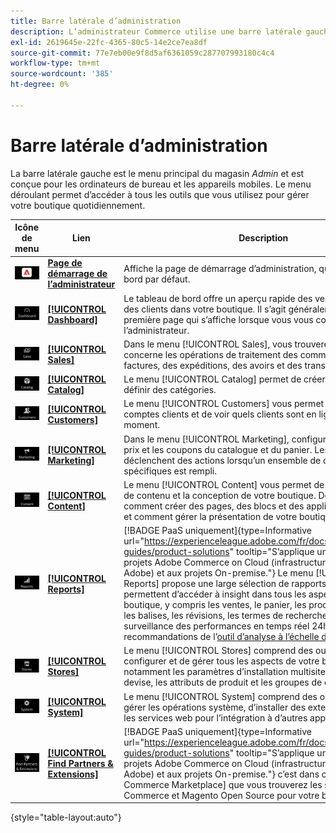 ```yaml
---
title: Barre latérale d’administration
description: L’administrateur Commerce utilise une barre latérale gauche pour accéder au menu principal. Les commerçants peuvent accéder à tous les outils d'administration dont ils ont besoin pour configurer et gérer leur magasin.
exl-id: 2619645e-22fc-4365-80c5-14e2ce7ea8df
source-git-commit: 77e7eb00e9f8d5af6361059c287707993180c4c4
workflow-type: tm+mt
source-wordcount: '385'
ht-degree: 0%

---
```


# Barre latérale d’administration

La barre latérale gauche est le menu principal du magasin _Admin_ et est conçue pour les ordinateurs de bureau et les appareils mobiles. Le menu déroulant permet d’accéder à tous les outils que vous utilisez pour gérer votre boutique quotidiennement.

| Icône de menu | Lien | Description |
| --------- | ---- | ----------- |
| ![&#x200B; Icône de barre latérale d’administration &#x200B;](./assets/icon-admin-sidebar-logo.png) | **[Page de démarrage de l’administrateur](../configuration-reference/advanced/admin.md)** | Affiche la page de démarrage d’administration, qui est le tableau de bord par défaut. |
| ![Menu Tableau de bord](./assets/icon-admin-sidebar-dashboard.png) | **[[!UICONTROL Dashboard]](admin-dashboard.md)** | Le tableau de bord offre un aperçu rapide des ventes et de l’activité des clients dans votre boutique. Il s’agit généralement de la première page qui s’affiche lorsque vous vous connectez à l’administrateur. |
| ![Menu Ventes](./assets/icon-admin-sidebar-sales.png) | **[[!UICONTROL Sales]](../stores-purchase/sales-menu.md)** | Dans le menu [!UICONTROL Sales], vous trouverez tout ce qui concerne les opérations de traitement des commandes, des factures, des expéditions, des avoirs et des transactions. |
| ![Menu Catalogue](./assets/icon-admin-sidebar-catalog.png) | **[[!UICONTROL Catalog]](../catalog/catalog-menu.md)** | Le menu [!UICONTROL Catalog] permet de créer des produits et de définir des catégories. |
| ![Menu Clients](./assets/icon-admin-sidebar-customers.png) | **[[!UICONTROL Customers]](../customers/customers-introduction.md)** | Le menu [!UICONTROL Customers] vous permet de gérer les comptes clients et de voir quels clients sont en ligne pour le moment. |
| ![Menu marketing](./assets/icon-admin-sidebar-marketing.png) | **[[!UICONTROL Marketing]](../merchandising-promotions/marketing-menu.md)** | Dans le menu [!UICONTROL Marketing], configurez les règles de prix et les coupons du catalogue et du panier. Les règles de prix déclenchent des actions lorsqu’un ensemble de conditions spécifiques est rempli. |
| ![Menu Contenu](./assets/icon-admin-sidebar-content.png) | **[[!UICONTROL Content]](../content-design/content-menu.md)** | Le menu [!UICONTROL Content] vous permet de gérer les éléments de contenu et la conception de votre boutique. Découvrez comment créer des pages, des blocs et des applications frontales, et comment gérer la présentation de votre boutique. |
| ![Menu Rapports](./assets/icon-admin-sidebar-reports.png) | **[[!UICONTROL Reports]](reports-menu.md)** | [!BADGE PaaS uniquement]{type=Informative url="https://experienceleague.adobe.com/fr/docs/commerce/user-guides/product-solutions" tooltip="S’applique uniquement aux projets Adobe Commerce on Cloud (infrastructure PaaS gérée par Adobe) et aux projets On-premise."} Le menu [!UICONTROL Reports] propose une large sélection de rapports qui vous permettent d’accéder à insight dans tous les aspects de votre boutique, y compris les ventes, le panier, les produits, les clients, les balises, les révisions, les termes de recherche, ainsi que la surveillance des performances en temps réel 24h/24 et 7j/7 et les recommandations de l’[outil d’analyse à l’échelle du site](https://experienceleague.adobe.com/fr/docs/commerce-operations/tools/site-wide-analysis-tool/intro). |
| ![Menu Magasins](./assets/icon-admin-sidebar-stores.png) | **[[!UICONTROL Stores]](../stores-purchase/stores-menu.md)** | Le menu [!UICONTROL Stores] comprend des outils permettant de configurer et de gérer tous les aspects de votre boutique, notamment les paramètres d’installation multisite, les taxes, la devise, les attributs de produit et les groupes de clients. |
| ![Menu système](./assets/icon-admin-sidebar-system.png) | **[[!UICONTROL System]](../systems/system-menu.md)** | Le menu [!UICONTROL System] comprend des outils permettant de gérer les opérations système, d’installer des extensions et de gérer les services web pour l’intégration à d’autres applications. |
| ![Rechercher des extensions](./assets/icon-admin-sidebar-extensions.png) | **[[!UICONTROL Find Partners & Extensions]](commerce-marketplace.md)** | [!BADGE PaaS uniquement]{type=Informative url="https://experienceleague.adobe.com/fr/docs/commerce/user-guides/product-solutions" tooltip="S’applique uniquement aux projets Adobe Commerce on Cloud (infrastructure PaaS gérée par Adobe) et aux projets On-premise."} c’est dans ce [!DNL Commerce Marketplace] que vous trouverez les solutions Adobe Commerce et Magento Open Source pour votre boutique. |

{style="table-layout:auto"}
